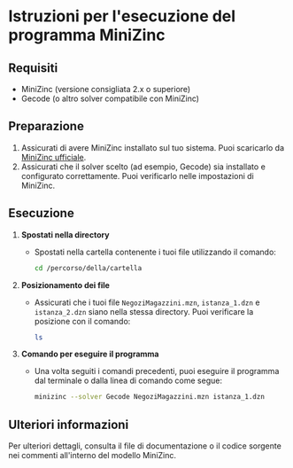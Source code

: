 # Istruzioni per l'esecuzione del programma MiniZinc

## Requisiti
- MiniZinc (versione consigliata 2.x o superiore)
- Gecode (o altro solver compatibile con MiniZinc)
  
## Preparazione
1. Assicurati di avere MiniZinc installato sul tuo sistema. Puoi scaricarlo da [MiniZinc ufficiale](https://www.minizinc.org).
2. Assicurati che il solver scelto (ad esempio, Gecode) sia installato e configurato correttamente. Puoi verificarlo nelle impostazioni di MiniZinc.

## Esecuzione

1. **Spostati nella directory**
   - Spostati nella cartella contenente i tuoi file utilizzando il comando:
     ```bash
     cd /percorso/della/cartella
     ```

2. **Posizionamento dei file**
   - Assicurati che i tuoi file `NegoziMagazzini.mzn`, `istanza_1.dzn` e `istanza_2.dzn` siano nella stessa directory. Puoi verificare la posizione con il comando:
     ```bash
     ls
     ```

3. **Comando per eseguire il programma**
   - Una volta seguiti i comandi precedenti, puoi eseguire il programma dal terminale o dalla linea di comando come segue:
     ```bash
     minizinc --solver Gecode NegoziMagazzini.mzn istanza_1.dzn
     ```

## Ulteriori informazioni
Per ulteriori dettagli, consulta il file di documentazione o il codice sorgente nei commenti all'interno del modello MiniZinc.

